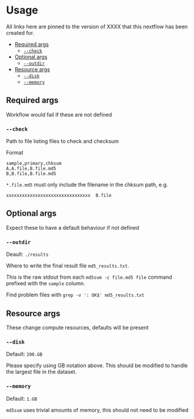 # Usage <!-- omit in toc -->

All links here are pinned to the version of XXXX that this nextflow has been created for.

- [Required args](#required-args)
  - [`--check`](#--check)
- [Optional args](#optional-args)
  - [`--outdir`](#--outdir)
- [Resource args](#resource-args)
  - [`--disk`](#--disk)
  - [`--memory`](#--memory)

## Required args

Workflow would fail if these are not defined

### `--check`

Path to file listing files to check and checksum

Format

```
sample,primary,chksum
A,A.file,B.file.md5
B,B.file,B.file.md5
```

`*.file.md5` must only include the filename in the chksum path, e.g.

```
xxxxxxxxxxxxxxxxxxxxxxxxxxxxxxxx  B.file
```

## Optional args

Expect these to have a default behaviour if not defined

### `--outdir`

Deault: `./results`

Where to write the final result file `md5_results.txt`.

This is the raw stdout from each `md5sum -c file.md5 file` command prefixed with the `sample` column.

Find problem files with `grep -v ': OK$' md5_results.txt`

## Resource args

These change compute resources, defaults will be present

### `--disk`

Default: `200.GB`

Please specify using GB notation above.  This should be modified to handle the largest file in the dataset.

### `--memory`

Default: `1.GB`

`md5sum` uses trivial amounts of memory, this should not need to be modified
